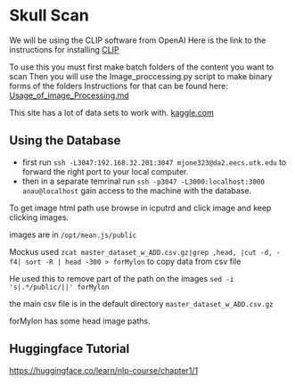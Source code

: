 # Skull Scan
We will be using the CLIP software from OpenAI
Here is the link to the instructions for installing 
[CLIP](https://github.com/openai/CLIP/tree/main)



To use this you must first make batch folders of the content you want to scan
Then you will use the Image_proccessing.py script to make binary forms of the folders
Instructions for that can be found here: [Usage_of_image_Processing.md](/Usage_of_image_processing.md)

This site has a lot of data sets to work with.
[kaggle.com](https://www.kaggle.com/datasets/aladdinpersson/flickr8kimagescaptions)

## Using the Database

* first run `ssh -L3047:192.168.32.201:3047 mjone323@da2.eecs.utk.edu` to forward the right port to your local computer.
* then in a separate temrinal run `ssh -p3047 -L3000:localhost:3000 anau@localhost` gain access to the machine with the database.

To get image html path use browse in icputrd and click image and keep clicking images.

images are in `/opt/mean.js/public`

Mockus used `zcat master_dataset_w_ADD.csv.gz|grep ,head, |cut -d, -f4| sort -R | head -300 > forMylon`
to copy data from csv file

He used this to remove part of the path on the images
`sed -i 's|.*/public/||' forMylon`

the main csv file is in the default directory
`master_dataset_w_ADD.csv.gz`

forMylon has some head image paths.

## Huggingface Tutorial
https://huggingface.co/learn/nlp-course/chapter1/1
